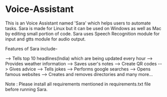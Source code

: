 # Voice-Assistant

This is an Voice Assistant named 'Sara' which helps users to automate tasks.
Sara is made for Linux but it can be used on Windows as well as Mac by editing small portion of code.
Sara uses Speech Recognition module for input and gtts module for audio output.


Features of Sara include-

--> Tells top 10 headlines(India) which are being updated every hour
--> Provides weather information
--> Saves user's notes
--> Create QR codes
--> Gives advice
--> Tells jokes
--> Performs google searches
--> Opens famous websites
--> Creates and removes directories and many more...

Note : Please install all requirements  mentioned in requirements.txt file before running Sara.
